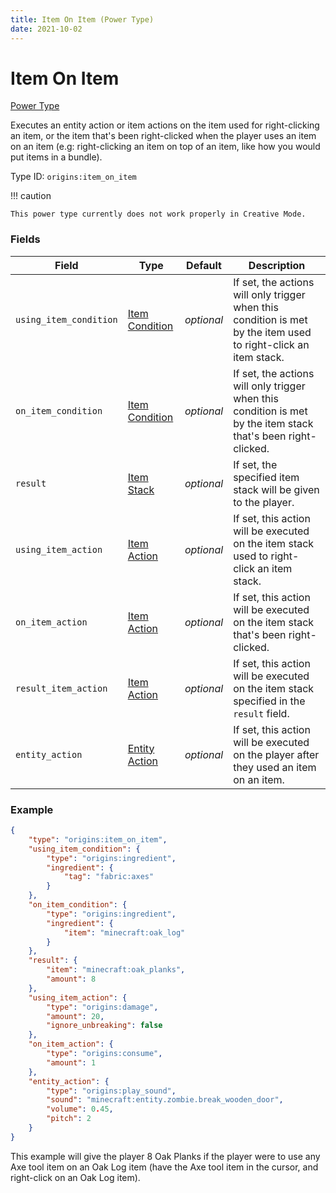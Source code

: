 ```yaml
---
title: Item On Item (Power Type)
date: 2021-10-02
---
```


# Item On Item

[Power Type](../power_types.md)

Executes an entity action or item actions on the item used for right-clicking an item, or the item that's been right-clicked when the player uses an item on an item (e.g: right-clicking an item on top of an item, like how you would put items in a bundle).

Type ID: `origins:item_on_item`

!!! caution

    This power type currently does not work properly in Creative Mode.

### Fields

Field | Type | Default | Description
------|------|---------|-------------
`using_item_condition` | [Item Condition](../item_conditions.md) | _optional_ | If set, the actions will only trigger when this condition is met by the item used to right-click an item stack.
`on_item_condition` | [Item Condition](../item_conditions.md) | _optional_ | If set, the actions will only trigger when this condition is met by the item stack that's been right-clicked.
`result` | [Item Stack](../data_types/item_stack.md) | _optional_ | If set, the specified item stack will be given to the player.
`using_item_action` | [Item Action](../item_actions.md) | _optional_ | If set, this action will be executed on the item stack used to right-click an item stack.
`on_item_action` | [Item Action](../item_actions.md) | _optional_ | If set, this action will be executed on the item stack that's been right-clicked.
`result_item_action` | [Item Action](../item_actions.md) | _optional_ | If set, this action will be executed on the item stack specified in the `result` field.
`entity_action` | [Entity Action](../entity_actions.md) | _optional_ | If set, this action will be executed on the player after they used an item on an item.

### Example
```json
{
    "type": "origins:item_on_item",
    "using_item_condition": {
        "type": "origins:ingredient",
        "ingredient": {
            "tag": "fabric:axes"
        }
    },
    "on_item_condition": {
        "type": "origins:ingredient",
        "ingredient": {
            "item": "minecraft:oak_log"
        }
    },
    "result": {
        "item": "minecraft:oak_planks",
        "amount": 8
    },
    "using_item_action": {
        "type": "origins:damage",
        "amount": 20,
        "ignore_unbreaking": false
    },
    "on_item_action": {
        "type": "origins:consume",
        "amount": 1
    },
    "entity_action": {
        "type": "origins:play_sound",
        "sound": "minecraft:entity.zombie.break_wooden_door",
        "volume": 0.45,
        "pitch": 2
    }
}
```
This example will give the player 8 Oak Planks if the player were to use any Axe tool item on an Oak Log item (have the Axe tool item in the cursor, and right-click on an Oak Log item). 